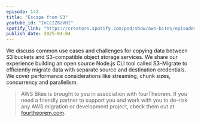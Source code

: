 ```yaml
---
episode: 142
title: "Escape from S3"
youtube_id: "InCcIZ8zVHI"
spotify_link: "https://creators.spotify.com/pod/show/aws-bites/episodes/142--Escape-from-S3-e312ekg"
publish_date: 2025-04-04
---
```


We discuss common use cases and challenges for copying data between S3 buckets and S3-compatible object storage services. We share our experience building an open source Node.js CLI tool called S3-Migrate to efficiently migrate data with separate source and destination credentials. We cover performance considerations like streaming, chunk sizes, concurrency and parallelism.

> AWS Bites is brought to you in association with fourTheorem. If you need a
> friendly partner to support you and work with you to de-risk any AWS migration
> or development project, check them out at
> [fourtheorem.com](https://fourtheorem.com).
